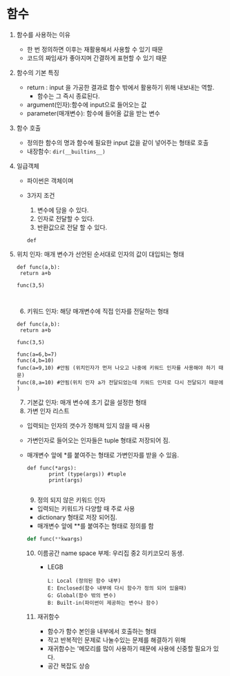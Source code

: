 # 함수

1. 함수를 사용하는 이유

   - 한 번 정의하면 이후는 재활용해서 사용할 수 있기 때문
   - 코드의 짜임새가 좋아지며 간결하게 표현할 수 있기 때문

2. 함수의 기본 특징

   - return : input 을 가공한 결과로 함수 밖에서 활용하기 위해 내보내는 역할.
     - 함수는 그 즉시 종료된다.
   - argument(인자):함수에  input으로 들어오는 값
   - parameter(매개변수): 함수에 들어올 값을 받는 변수

3. 함수 호출

   - 정의한 함수의 명과 함수에 필요한 input  값을 같이 넣어주는 형태로 호출
   - 내장함수: `dir(__builtins__)`

4. 일급객체 

   - 파이썬은 객체이며 

   - 3가지 조건

     1. 변수에 담을 수 있다.
     2. 인자로 전달할 수 있다.
     3. 반환값으로 전달 할 수 있다.

     ```
     def 
     ```

     

5. 위치 인자: 매개 변수가 선언된 순서대로 인자의 값이 대입되는 형태

   ```
   def func(a,b):
   	return a+b
   	
   func(3,5)
   			
   			
   ```

   6. 키워드 인자: 해당 매개변수에 직접 인자를 전달하는 형태

   ```
   def func(a,b):
   	return a+b
   	
   func(3,5)
   
   func(a=6,b=7)
   func(4,b=10)
   func(a=9,10) #안됨 (위치인자가 먼저 나오고 나중에 키워드 인자를 사용해야 하기 때문)
   func(8,a=10) #안됨(위치 인자 a가 전달되었는데 키워드 인자로 다시 전달되기 때문에 )
   ```

   7. 기본값 인자: 매개 변수에 초기 값을 설정한 형태
   8. 가변 인자 리스트

   - 입력되는 인자의 갯수가 정해져 있지 않을 때 사용

   - 가변인자로 들어오는 인자들은  tuple 형태로 저장되어 짐.

   - 매개변수 앞에 *를 붙여주는 형태로 가변인자를 받을 수 있음.

     ```
     def func(*args): 
     		print (type(args)) #tuple
     		print(args)
     		
     ```

     

     9. 정의 되지 않은 키워드 인자

     - 입력되는 키워드가 다양할 때 주로 사용
     - dictionary 형태로 저장 되어짐.
     - 매개변수 앞에 **를 붙여주는 형태로 정의를 함

     ```python
     def func(**kwargs)
     ```

     10. 이름공간 name space 부제: 우리집 중2 히키코모리 동생.

         - LEGB

           ```
           L: Local (정의된 함수 내부)
           E: Enclosed(함수 내부에 다시 함수가 정의 되어 있을때)
           G: Global(함수 밖의 변수)
           B: Built-in(파이썬이 제공하는 변수나 함수)
           ```

           

     11. 재귀함수 

         - 함수가 함수 본인을 내부에서 호출하는 형태
         - 작고 반복적인 문제로 나눌수있는 문제를 해결하기 위해
         - 재귀함수는 '메모리를 많이 사용하기 때문에 사용에 신중할 필요가 있다.
         - 공간 복잡도 상승

         

     

     

     

     

     

     

     ​				

   